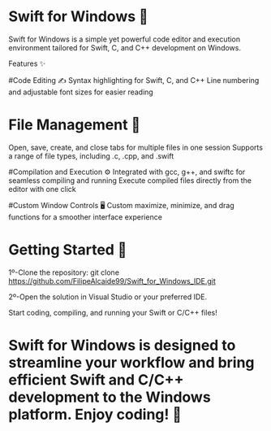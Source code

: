 # Swift for Windows 🚀
Swift for Windows is a simple yet powerful code editor and execution environment tailored for Swift, C, and C++ development on Windows.

Features ✨

#Code Editing ✍️
Syntax highlighting for Swift, C, and C++
Line numbering and adjustable font sizes for easier reading

# File Management 📂
Open, save, create, and close tabs for multiple files in one session
Supports a range of file types, including .c, .cpp, and .swift

#Compilation and Execution ⚙️
Integrated with gcc, g++, and swiftc for seamless compiling and running
Execute compiled files directly from the editor with one click

#Custom Window Controls 🖥️
Custom maximize, minimize, and drag functions for a smoother interface experience

# Getting Started 🚀
1º-Clone the repository: git clone https://github.com/FilipeAlcaide99/Swift_for_Windows_IDE.git

2º-Open the solution in Visual Studio or your preferred IDE.

Start coding, compiling, and running your Swift or C/C++ files!

# Swift for Windows is designed to streamline your workflow and bring efficient Swift and C/C++ development to the Windows platform. Enjoy coding! 🎉
